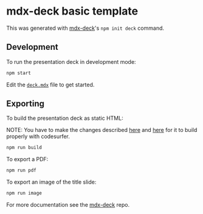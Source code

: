 
# mdx-deck basic template

This was generated with [mdx-deck][]'s `npm init deck` command.

## Development

To run the presentation deck in development mode:

```sh
npm start
```

Edit the [`deck.mdx`](deck.mdx) file to get started.

## Exporting

To build the presentation deck as static HTML:

NOTE: You have to make the changes described [here](https://github.com/pomber/code-surfer/issues/8#issuecomment-422095168) and [here](https://github.com/pomber/code-surfer/issues/8#issuecomment-430580725) for it to build properly with codesurfer.

```sh
npm run build
```

To export a PDF:

```sh
npm run pdf
```

To export an image of the title slide:

```sh
npm run image
```

For more documentation see the [mdx-deck][] repo.

[mdx-deck]: https://github.com/jxnblk/mdx-deck
